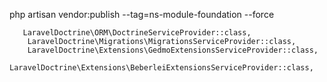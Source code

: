 php artisan vendor:publish --tag=ns-module-foundation --force

       LaravelDoctrine\ORM\DoctrineServiceProvider::class,
        LaravelDoctrine\Migrations\MigrationsServiceProvider::class,
        LaravelDoctrine\Extensions\GedmoExtensionsServiceProvider::class,
        LaravelDoctrine\Extensions\BeberleiExtensionsServiceProvider::class,
